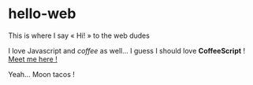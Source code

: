 # hello-web
This is where I say « Hi! » to the web dudes

I love Javascript and _coffee_ as well... I guess I should love __CoffeeScript__ !
[Meet me here !](https://github.com/caughtbytheweb)

Yeah... Moon tacos !